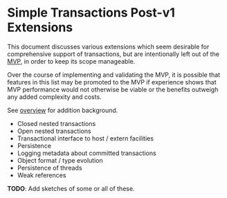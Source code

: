 # Simple Transactions Post-v1 Extensions

This document discusses various extensions which seem desirable for
comprehensive support of transactions, but are intentionally left out of the
[MVP](MVP.md), in order to keep its scope manageable.

Over the course of implementing and validating the MVP, it is possible that
features in this list may be promoted to the MVP if experience shows that MVP
performance would not otherwise be viable or the benefits outweigh any added
complexity and costs.

See [overview](Overview.md) for addition background.

* Closed nested transactions
* Open nested transactions
* Transactional interface to host / extern facilities
* Persistence
* Logging metadata about committed transactions
* Object format / type evolution
* Persistence of threads
* Weak references

**TODO**:  Add sketches of some or all of these.
